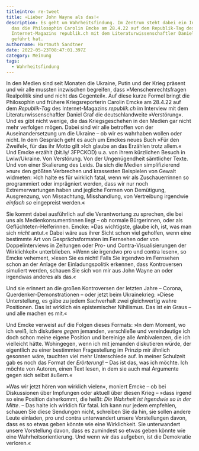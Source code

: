 ```yaml
---
titleintro: re-tweet
title: »Lieber John Wayne als das!«
description: Es geht um Wahrheitsfindung. Im Zentrum steht dabei ein Interview,
  das die Philosophin Carolin Emcke am 28.4.22 auf dem Republik-Tag des
  Internet-Magazins republik.ch mit dem Literaturwissenschaftler Daniel Graf
  geführt hat.
authorname: Hartmuth Sandtner
date: 2022-05-23T08:47:01.397Z
category: Meinung
tags:
  - Wahrheitsfindung
---
```



In den Medien sind seit Monaten die Ukraine, Putin und der Krieg präsent und wir alle mussten inzwischen begreifen, dass »Menschenrechtsfragen Realpolitik sind und nicht das Gegenteil«. Auf diese kurze Formel bringt die Philosophin und frühere Kriegsreporterin Carolin Emcke am 28.4.22 auf dem *Republik-Tag* des Internet-Magazins *republik.ch* im Interview mit dem Literaturwissenschaftler Daniel Graf die deutschlandweite »Verstörung«. Und es gibt nicht wenige, die das Kriegsgeschehen in den Medien gar nicht mehr verfolgen mögen. Dabei sind wir alle betroffen von der Auseinandersetzung um die Ukraine – ob wir es wahrhaben wollen oder nicht. In dem Gespräch geht es auch um Emckes neues Buch »Für den Zweifel«, für das ihr Motto gilt »Ich glaube an das Erzählen trotz allem.« Und Emcke erzählt (bit.ly/ 3FPCKOD) u.a. von ihrem kürzlichen Besuch in Lwiw/Ukraine. Von Verstörung. Von der Ungenügendheit sämtlicher Texte. Und von einer Skalierung des Leids. Da sich die Medien simplifizierend »nur« den größten Verbrechen und krassesten Beispielen von Gewalt widmeten: »Ich halte es für wirklich fatal, wenn wir als Zuschauerrinnen so programmiert oder imprägniert werden, dass wir nur noch Extremerwartungen haben und jegliche Formen von Demütigung, Ausgrenzung, von Missachtung, Misshandlung, von Vertreibung irgendwie *einfach so* eingepreist werden.« 

Sie kommt dabei ausführlich auf die Verantwortung zu sprechen, die bei uns als Medienkonsumentinnen liegt – ob normale Bürgerinnen, oder als Geflüchteten-Helferinnen. Emcke: »Das wichtigste, glaube ich, ist, was man sich *nicht* antut.« Dabei wäre aus ihrer Sicht schon viel geholfen, wenn eine bestimmte Art von Gesprächsformaten im Fernsehen oder von Doppelinterviews in Zeitungen oder Pro- und Contra-Visualisierungen der Wirklichkeit« unterblieben. »Wenn sie irgendwo pro und contra lesen«, so Emcke vehement, »lesen Sie es nicht! Falls Sie irgendwo im Fernsehen schon an der Anlage der Einladungspolitik erkennen, dass Kontroversen simuliert werden, schauen Sie sich von mir aus John Wayne an oder irgendwas anderes als das.« 

Und sie erinnert an die großen Kontroversen der letzten Jahre – Corona, Querdenker-Demonstrationen – oder jetzt beim Ukrainekrieg: »Diese Unterstellung, es gäbe zu jedem Sachverhalt zwei gleichwertig wahre Positionen. Das ist wirklich ein epistemischer Nihilismus. Das ist ein Graus –  und alle machen es mit.«

Und Emcke verweist auf die Folgen dieses Formats: »In dem Moment, wo ich weiß, ich diskutiere *gegen* jemanden, verschließe und vereindeutige ich doch schon meine eigene Position und bereinige alle Ambivalenzen, die ich vielleicht hätte. Wohingegen, wenn ich mit jemanden diskutieren würde, der eigentlich zu einer bestimmten Fragestellung im Prinzip mir ähnlich gesonnen wäre, tauchten viel mehr Unterschiede auf. In meiner Schulzeit gab es noch das Format der *Erörterung*! – Das ist das, was ich möchte. Ich möchte von Autoren, einen Text lesen, in dem sie auch mal Argumente gegen sich selbst äußern.«

»Was wir jetzt hören von wirklich vielen«, moniert Emcke – ob bei Diskussionen über Impfungen oder aktuell über diesen Krieg – »dass irgend so eine Position daherkommt, die heißt: *Die Wahrheit ist irgendwie so in der Mitte*. – Das halte ich wirklich für fatal. Ich kann nur jedem empfehlen, schauen Sie diese Sendungen nicht, schreiben Sie da hin, sie sollen andere Leute einladen, pro und contra unterwandert unsere Vorstellungen davon, dass es so etwas geben könnte wie eine Wirklichkeit. Sie unterwandert unsere Vorstellung davon, dass es zumindest so etwas geben könnte wie eine Wahrheitsorientierung. Und wenn wir das aufgeben, ist die Demokratie verloren.«